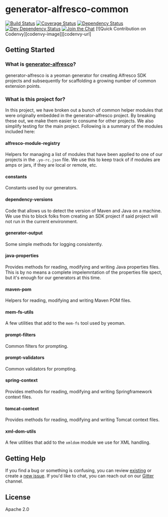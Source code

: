 # generator-alfresco-common

[![Build Status][travis-image]][travis-url] [![Coverage Status][codecov-image]][codecov-url] [![Dependency Status][bithound-dep-image]][bithound-dep-url] [![Dev Dependency Status][bithound-dev-image]][bithound-dev-url] [![Join the Chat][gitter-image]][gitter-url] [![Quick Contribution on Codenvy][codenvy-image]][codenvy-url]

## Getting Started

### What is [generator-alfresco](https://github.com/binduwavell/generator-alfresco)?

generator-alfresco is a yeoman generator for creating Alfresco SDK projects and subsequently for scaffolding a growing number of common extension points.

### What is this project for?

In this project, we have broken out a bunch of common helper modules that were originally embedded in the generator-alfresco project. By breaking these out, we make them easier to consume for other projects. We also simplify testing for the main project. Following is a summary of the modules included here:

#### alfresco-module-registry

Helpers for managing a list of modules that have been applied to one of our projects in the `.yo-rc.json` file. We use this to keep track of if modules are amps or jars, if they are local or remote, etc.

#### constants

Constants used by our generators.

#### dependency-versions

Code that allows us to detect the version of Maven and Java on a machine. We use this to block folks from creating an SDK project if said project will not run in the current environment.

#### generator-output

Some simple methods for logging consistently.

#### java-properties

Provides methods for reading, modifying and writing Java properties files. This is by no means a complete impelemntation of the properties file spect, but it's enough for our generators at this time.

#### maven-pom

Helpers for reading, modifying and writing Maven POM files.

#### mem-fs-utils

A few utilities that add to the `mem-fs` tool used by yeoman.

#### prompt-filters

Common filters for prompting.

#### prompt-validators

Common validators for prompting.

#### spring-context

Provides methods for reading, modifying and writing Springframework context files.

#### tomcat-context

Provides methods for reading, modifying and writing Tomcat context files.

#### xml-dom-utils

A few utilities that add to the `xmldom` module we use for XML handling.

## Getting Help

If you find a bug or something is confusing, you can review [existing](https://github.com/binduwavell/generator-alfresco/issues) or create a [new issue](https://github.com/binduwavell/generator-alfresco/issues/new). If you'd like to chat, you can reach out on our [Gitter](https://gitter.im/binduwavell/generator-alfresco) channel.

## License

Apache 2.0

[travis-image]: https://img.shields.io/travis/binduwavell/generator-alfresco-common/master.svg
[travis-url]: https://travis-ci.org/binduwavell/generator-alfresco-common
[bithound-dep-image]: https://www.bithound.io/github/binduwavell/generator-alfresco-common/badges/dependencies.svg
[bithound-dep-url]: https://www.bithound.io/github/binduwavell/generator-alfresco-common/master/dependencies/npm
[bithound-dev-image]: https://www.bithound.io/github/binduwavell/generator-alfresco-common/badges/devDependencies.svg
[bithound-dev-url]: https://www.bithound.io/github/binduwavell/generator-alfresco-common/master/dependencies/npm
[codecov-image]: https://codecov.io/github/binduwavell/generator-alfresco-common/coverage.svg?branch=master
[codecov-url]: https://codecov.io/github/binduwavell/generator-alfresco-common?branch=master
[coveralls-image]: https://coveralls.io/repos/binduwavell/generator-alfresco-common/badge.svg?branch=master&service=github
[coveralls-url]: https://coveralls.io/github/binduwavell/generator-alfresco-common?branch=master
[gitter-image]: https://img.shields.io/badge/gitter-join%20chat%20%E2%86%92-brightgreen.svg
[gitter-url]: https://gitter.im/binduwavell/generator-alfresco?utm_source=badge&utm_medium=badge&utm_campaign=pr-badge&utm_content=badge
